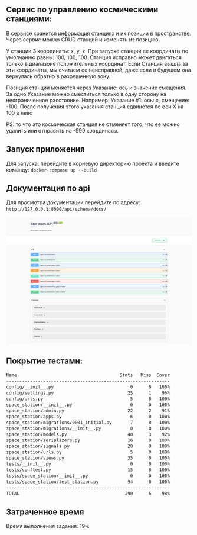 ## Сервис по управлению космическими станциями:

В сервисе хранится информация станциях и их позиции в пространстве. Через сервис можно CRUD станций и изменять из позицию.

У станции 3 координаты: x, y, z. При запуске станции ее координаты по умолчанию равны: 100, 100, 100. Станция исправно может двигаться только в диапазоне положительных координат. Если Станция вышла за эти координаты, мы считаем ее неисправной, даже если в будущем она вернулась обратно в разрешенную зону.

Позиция станции меняется через Указание: ось и значение смещения. За одно Указание можно сместиться только в одну сторону на неограниченное расстояние. Например: Указание #1: ось: x, смещение: -100. После получения этого указания станция сдвинется по оси X на 100 в лево

PS. то что это космическая станция не отменяет того, что ее можно удалить или отправить на -999 координаты.

## Запуск приложения
Для запуска, перейдите в корневую директорию проекта и введите команду: `docker-compose up --build`

## Документация по api
Для просмотра документации перейдите по адресу:
`http://127.0.0.1:8000/api/schema/docs/`


![Example_docs_api](https://github.com/dima-anatsko/star-wars/raw/main/image/api-schema-docs.png)

## Покрытие тестами:

```commandline
Name                                       Stmts   Miss  Cover
--------------------------------------------------------------
config/__init__.py                             0      0   100%
config/settings.py                            25      1    96%
config/urls.py                                 5      0   100%
space_station/__init__.py                      0      0   100%
space_station/admin.py                        22      2    91%
space_station/apps.py                          6      0   100%
space_station/migrations/0001_initial.py       7      0   100%
space_station/migrations/__init__.py           0      0   100%
space_station/models.py                       40      3    92%
space_station/serializers.py                  16      0   100%
space_station/signals.py                      20      0   100%
space_station/urls.py                          5      0   100%
space_station/views.py                        35      0   100%
tests/__init__.py                              0      0   100%
tests/conftest.py                             15      0   100%
tests/space_station/__init__.py                0      0   100%
tests/space_station/test_station.py           94      0   100%
--------------------------------------------------------------
TOTAL                                        290      6    98%

```
## Затраченное время

Время выполнения задания: 19ч.